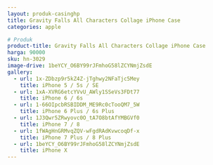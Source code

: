 ```yaml
---
layout: produk-casinghp
title: Gravity Falls All Characters Collage iPhone Case
categories: apple

# Produk
product-title: Gravity Falls All Characters Collage iPhone Case
harga: 90000
sku: hn-3029
image-drive: 1beYCY_O6BY99rJFmhoG58lZCYNmjZsdE
gallery:
  - url: 1x-ZDbzp9r5kZ4Z-jTghwy2NFaTjc5Mey
    title: iPhone 5 / 5s / SE
  - url: 1xA-XVRG6etcYVvU_AWly1SSeVs3FDt77
    title: iPhone 6 / 6s
  - url: 1-66OIpcbRSBIDDM_ME9Rc0cTooQM7_5W
    title: iPhone 6 Plus / 6s Plus
  - url: 1J3Qwr5ZRwyovc0O_tA7O8btAfYMBGVf0
    title: iPhone 7 / 8
  - url: 1fWAgHnGRMvqZQV-wFgdRAdKvwcoqDf-x
    title: iPhone 7 Plus / 8 Plus
  - url: 1beYCY_O6BY99rJFmhoG58lZCYNmjZsdE
    title: iPhone X
---
```

